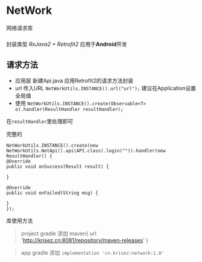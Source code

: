 # NetWork
网络请求库

###
封装类型  *RxJava2 + Retrofit2*  应用于**Android**开发

## 请求方法
- 应用层
新建Api.java  应用Retrofit2的请求方法封装 
- url
传入URL `NetWorkUtils.INSTANCE().url("url");` 建议在Application设置全局值
- 使用
`NetWorkUtils.INSTANCE().create(Observable<T> o).handler(ResultHandler resultHandler);`

在`resultHandler`里处理即可

完整的
    
    NetWorkUtils.INSTANCE().create(new NetWorkUtils.NetApi().api(API.class).login("")).handler(new ResultHandler() {
    @Override
    public void onSuccess(Result result) {
    
    }
    
    @Override
    public void onFailed(String msg) {
    
    }
    });

库使用方法

> project  gradle 添加 
    maven{
            url 'http://krisez.cn:8081/repository/maven-releases'
    }
    
> app gradle 添加
`implementation 'cn.krisez:network:1.0'`
